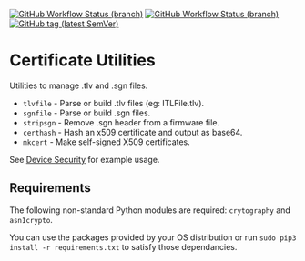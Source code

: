 [![GitHub Workflow Status (branch)](https://img.shields.io/github/workflow/status/usecallmanagernz/certutils/python%20lint/master?label=python%20lint)](https://github.com/usecallmanagernz/certutils/actions/workflows/pylint.yml) [![GitHub Workflow Status (branch)](https://img.shields.io/github/workflow/status/usecallmanagernz/certutils/shell%20lint/master?label=shell%20lint)](https://github.com/usecallmanagernz/certutils/actions/workflows/shellcheck.yml) [![GitHub tag (latest SemVer)](https://img.shields.io/github/v/tag/usecallmanagernz/certutils?color=blue&label=version&sort=semver)](https://github.com/usecallmanagernz/certutils/releases)

# Certificate Utilities

Utilities to manage .tlv and .sgn files.

* `tlvfile` - Parse or build .tlv files (eg: ITLFile.tlv).
* `sgnfile` - Parse or build .sgn files.
* `stripsgn` - Remove .sgn header from a firmware file.
* `certhash` - Hash an x509 certificate and output as base64.
* `mkcert` - Make self-signed X509 certificates.

See [Device Security](http://usecallmanager.nz/itl-file-tlv.html) for
example usage.

## Requirements

The following non-standard Python modules are required: `crytography` and
`asn1crypto`.

You can use the packages provided by your OS distribution or run
`sudo pip3 install -r requirements.txt` to satisfy those dependancies.
